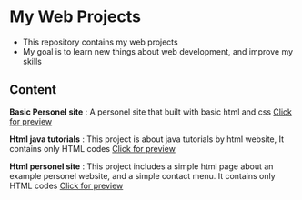 # My Web Projects
- This repository contains my web projects
- My goal is to learn new things about web development, and improve my skills

## Content

**Basic Personel site** : A personel site that built with basic html and css [Click for preview](https://burakhan29.github.io/web-projects/Personel-site2/ "Click for preview")

**Html java tutorials** : This project is about java tutorials by html website, It contains only HTML codes [Click for preview](https://burakhan29.github.io/web-projects/html-java-tutorial// "Click for preview")

**Html personel site** : This project includes a simple html page about an example personel website, and a simple contact menu. It contains only HTML codes  [Click for preview](https://burakhan29.github.io/web-projects/basic-html-personal-site/ "Click for preview")
